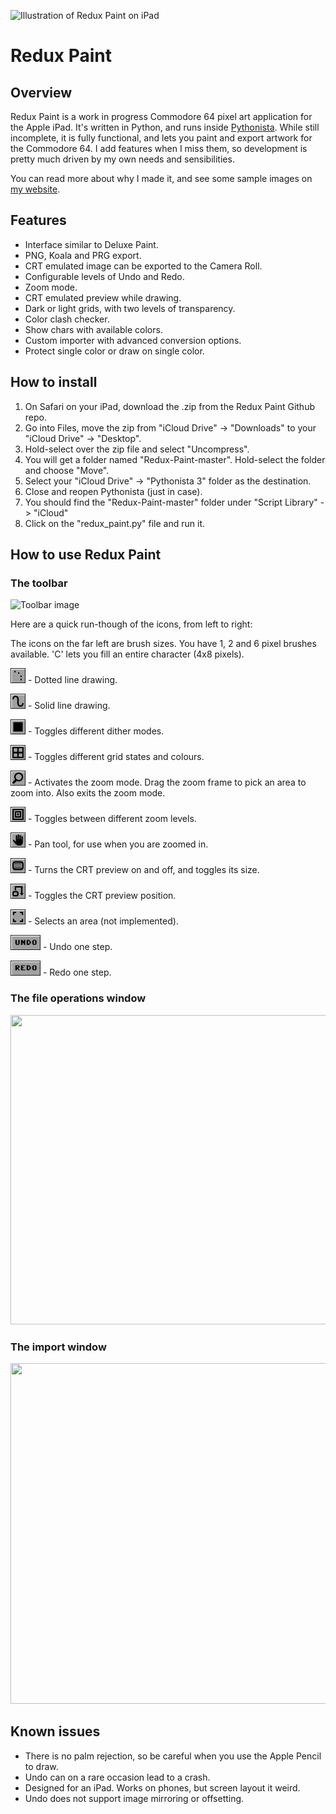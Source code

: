 ![Illustration of Redux Paint on iPad](http://www.superrune.com/tools/images/reduxpaint_starwars.gif)

# Redux Paint

## Overview
 Redux Paint is a work in progress Commodore 64 pixel art application for the Apple iPad. It's written in Python, and runs inside [Pythonista](http://omz-software.com/pythonista/). While still incomplete, it is fully functional, and lets you paint and export artwork for the Commodore 64. I add features when I miss them, so development is pretty much driven by my own needs and sensibilities.
 
 You can read more about why I made it, and see some sample images on [my website](http://www.superrune.com/tools/reduxpaint.php). 
 
## Features
* Interface similar to Deluxe Paint.
* PNG, Koala and PRG export.
* CRT emulated image can be exported to the Camera Roll.
* Configurable levels of Undo and Redo.
* Zoom mode.
* CRT emulated preview while drawing.
* Dark or light grids, with two levels of transparency.
* Color clash checker.
* Show chars with available colors.
* Custom importer with advanced conversion options.
* Protect single color or draw on single color.
 
## How to install
1. On Safari on your iPad, download the .zip from the Redux Paint Github repo.
2. Go into Files, move the zip from "iCloud Drive" -> "Downloads" to your "iCloud Drive" -> "Desktop".
3. Hold-select over the zip file and select "Uncompress".
4. You will get a folder named "Redux-Paint-master". Hold-select the folder and choose "Move".
5. Select your "iCloud Drive" -> "Pythonista 3" folder as the destination.
6. Close and reopen Pythonista (just in case).
7. You should find the "Redux-Paint-master" folder under "Script Library" -> "iCloud"
8. Click on the "redux_paint.py" file and run it.

## How to use Redux Paint
### The toolbar
![Toolbar image](http://www.superrune.com/tools/images/reduxpaint_toolbar.gif)

Here are a quick run-though of the icons, from left to right:

The icons on the far left are brush sizes. You have 1, 2 and 6 pixel brushes available. 'C' lets you fill an entire character (4x8 pixels).

<img src="/icons/tool_dots.png" width="24" height="24"/> - Dotted line drawing.

<img src="/icons/tool_lines.png" width="24" height="24"/> - Solid line drawing.

<img src="/icons/tool_dither_off.png" width="24" height="24"/> - Toggles different dither modes.

<img src="/icons/tool_grid.png" width="24" height="24"/> - Toggles different grid states and colours.

<img src="/icons/tool_zoom.png" width="24" height="24"/> - Activates the zoom mode. Drag the zoom frame to pick an area to zoom into. Also exits the zoom mode.

<img src="/icons/tool_zoomlevel.png" width="24" height="24"/> - Toggles between different zoom levels.

<img src="/icons/tool_pan.png" width="24" height="24"/> - Pan tool, for use when you are zoomed in.

<img src="/icons/tool_preview.png" width="24" height="24"/> - Turns the CRT preview on and off, and toggles its size.

<img src="/icons/tool_preview_position.png" width="24" height="24"/> - Toggles the CRT preview position.

<img src="/icons/tool_selection.png" width="24" height="24"/> - Selects an area (not implemented).

<img src="/icons/tool_undo.png" width="48" height="24"/> - Undo one step.

<img src="/icons/tool_redo.png" width="48" height="24"/> - Redo one step.



### The file operations window
<img src="http://www.superrune.com/tools/images/reduxpaint_fileoperations.gif" width="577" height="495"/>


### The import window
<img src="http://www.superrune.com/tools/images/reduxpaint_convert.gif" width="680" height="545"/>


## Known issues
* There is no palm rejection, so be careful when you use the Apple Pencil to draw.
* Undo can on a rare occasion lead to a crash.
* Designed for an iPad. Works on phones, but screen layout it weird.
* Undo does not support image mirroring or offsetting.


